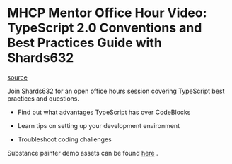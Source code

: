# MHCP Mentor Office Hour Video: TypeScript 2.0 Conventions and Best Practices Guide with Shards632

[source](https://developers.meta.com/horizon-worlds/learn/documentation/mhcp-program/community-tutorials/typescript-conventions-and-best-practices)

Join Shards632 for an open office hours session covering TypeScript best practices and questions.

*   Find out what advantages TypeScript has over CodeBlocks

*   Learn tips on setting up your development environment

*   Troubleshoot coding challenges

Substance painter demo assets can be found [here](https://drive.google.com/drive/folders/1TtVF0Pj-Mj4PojnF_oOnMc7X6Srkuc_a) .

 

 

 

 

 

 

 

 

 

 

 

 

 

 

 

 

 

 

 

 

 

 

 

 

 

 

 

 

 

 

 

 

 

 

 

 

 

 

 

 

 

 

 

 

 

 

 